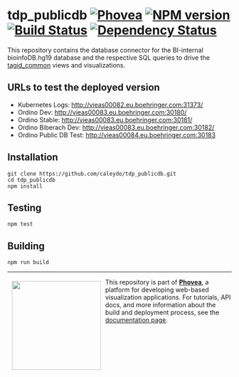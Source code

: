 tdp_publicdb [![Phovea][phovea-image]][phovea-url] [![NPM version][npm-image]][npm-url] [![Build Status][travis-image]][travis-url] [![Dependency Status][daviddm-image]][daviddm-url]
=====================

This repository contains the database connector for the BI-internal bioinfoDB.hg19 database and the respective SQL queries to drive the [tagid_common](https://github.com/Caleydo/targid_common/) views and visualizations.

URLs to test the deployed version
---

- Kubernetes Logs: http://vieas00082.eu.boehringer.com:31373/
- Ordino Dev: http://vieas00083.eu.boehringer.com:30180/
- Ordino Stable: http://vieas00083.eu.boehringer.com:30181/
- Ordino Biberach Dev: http://vieas00083.eu.boehringer.com:30182/
- Ordino Public DB Test: http://vieas00084.eu.boehringer.com:30183

Installation
------------

```
git clone https://github.com/caleydo/tdp_publicdb.git
cd tdp_publicdb
npm install
```

Testing
-------

```
npm test
```

Building
--------

```
npm run build
```



***

<a href="https://caleydo.org"><img src="http://caleydo.org/assets/images/logos/caleydo.svg" align="left" width="200px" hspace="10" vspace="6"></a>
This repository is part of **[Phovea](http://phovea.caleydo.org/)**, a platform for developing web-based visualization applications. For tutorials, API docs, and more information about the build and deployment process, see the [documentation page](http://phovea.caleydo.org).


[phovea-image]: https://img.shields.io/badge/Phovea-Client%20Plugin-F47D20.svg
[phovea-url]: https://phovea.caleydo.org
[npm-image]: https://badge.fury.io/js/tdp_publicdb.svg
[npm-url]: https://npmjs.org/package/tdp_publicdb
[travis-image]: https://travis-ci.org/caleydo/tdp_publicdb.svg?branch=master
[travis-url]: https://travis-ci.org/caleydo/tdp_publicdb
[daviddm-image]: https://david-dm.org/caleydo/tdp_publicdb/status.svg
[daviddm-url]: https://david-dm.org/caleydo/tdp_publicdb
